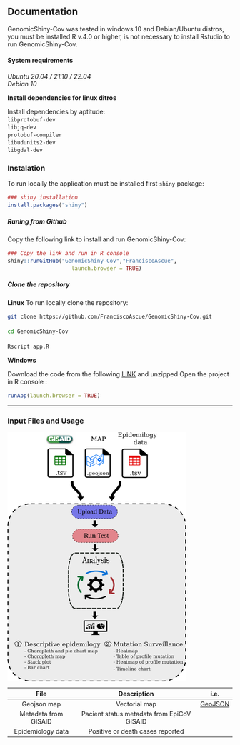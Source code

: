 ## Documentation

GenomicShiny-Cov was tested in windows 10 and Debian/Ubuntu distros, you must be installed R v.4.0 or higher, is not necessary to install Rstudio to run GenomicShiny-Cov. 

#### System requirements 

*Ubuntu 20.04 / 21.10 / 22.04*  
*Debian 10*  

**Install dependencies for linux ditros**

Install dependencies by aptitude:  
`libprotobuf-dev`  
`libjq-dev`  
`protobuf-compiler`  
`libudunits2-dev`  
`libgdal-dev`  


### Instalation 

To run locally the application must be installed first `shiny` package:
```r 
### shiny installation 
install.packages("shiny")
```

##### Runing from Github
Copy the following link to install and run GenomicShiny-Cov:

```r 
### Copy the link and run in R console  
shiny::runGitHub("GenomicShiny-Cov","FranciscoAscue", 
                    launch.browser = TRUE)
```

##### Clone the repository 

**Linux**
To run locally clone the repository:

```bash
git clone https://github.com/FranciscoAscue/GenomicShiny-Cov.git

cd GenomicShiny-Cov

Rscript app.R
```

**Windows** 

Download the code from the following [LINK](https://github.com/FranciscoAscue/GenomicShiny-Cov/archive/refs/heads/master.zip) and unzipped Open the project in R console : 

```r
runApp(launch.browser = TRUE) 
```
________________________________________________________________________________________________________
### Input Files and Usage

<img align="center" width="400" src="img/wf.png">

| File  |  Description  |  i.e. |
|:----------:|:-------------:|:-----------:|
|Geojson map | Vectorial map | [GeoJSON](https://github.com/FranciscoAscue/geojson-examples/blob/master/peru_departamental.geojson) |
|Metadata from GISAID | Pacient status metadata from EpiCoV GISAID |  |
|Epidemiology data| Positive or death cases reported | |
